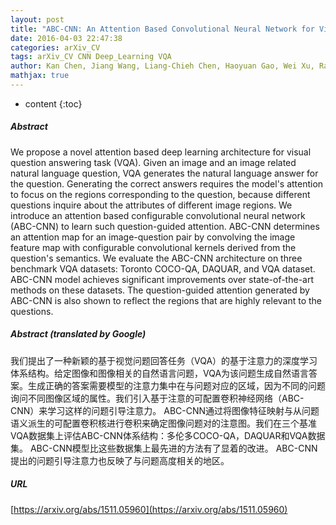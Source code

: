 ```yaml
---
layout: post
title: "ABC-CNN: An Attention Based Convolutional Neural Network for Visual Question Answering"
date: 2016-04-03 22:47:38
categories: arXiv_CV
tags: arXiv_CV CNN Deep_Learning VQA
author: Kan Chen, Jiang Wang, Liang-Chieh Chen, Haoyuan Gao, Wei Xu, Ram Nevatia
mathjax: true
---
```


* content
{:toc}

##### Abstract
We propose a novel attention based deep learning architecture for visual question answering task (VQA). Given an image and an image related natural language question, VQA generates the natural language answer for the question. Generating the correct answers requires the model's attention to focus on the regions corresponding to the question, because different questions inquire about the attributes of different image regions. We introduce an attention based configurable convolutional neural network (ABC-CNN) to learn such question-guided attention. ABC-CNN determines an attention map for an image-question pair by convolving the image feature map with configurable convolutional kernels derived from the question's semantics. We evaluate the ABC-CNN architecture on three benchmark VQA datasets: Toronto COCO-QA, DAQUAR, and VQA dataset. ABC-CNN model achieves significant improvements over state-of-the-art methods on these datasets. The question-guided attention generated by ABC-CNN is also shown to reflect the regions that are highly relevant to the questions.

##### Abstract (translated by Google)
我们提出了一种新颖的基于视觉问题回答任务（VQA）的基于注意力的深度学习体系结构。给定图像和图像相关的自然语言问题，VQA为该问题生成自然语言答案。生成正确的答案需要模型的注意力集中在与问题对应的区域，因为不同的问题询问不同图像区域的属性。我们引入基于注意的可配置卷积神经网络（ABC-CNN）来学习这样的问题引导注意力。 ABC-CNN通过将图像特征映射与从问题语义派生的可配置卷积核进行卷积来确定图像问题对的注意图。我们在三个基准VQA数据集上评估ABC-CNN体系结构：多伦多COCO-QA，DAQUAR和VQA数据集。 ABC-CNN模型比这些数据集上最先进的方法有了显着的改进。 ABC-CNN提出的问题引导注意力也反映了与问题高度相关的地区。

##### URL
[https://arxiv.org/abs/1511.05960](https://arxiv.org/abs/1511.05960)

